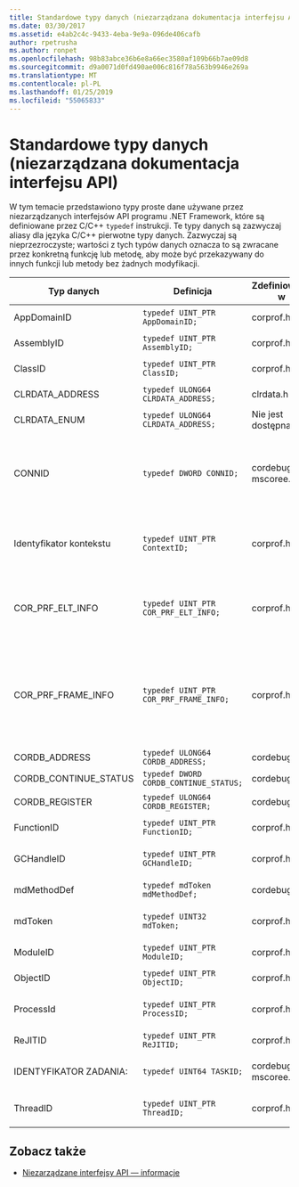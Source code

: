 ```yaml
---
title: Standardowe typy danych (niezarządzana dokumentacja interfejsu API)
ms.date: 03/30/2017
ms.assetid: e4ab2c4c-9433-4eba-9e9a-096de406cafb
author: rpetrusha
ms.author: ronpet
ms.openlocfilehash: 98b83abce36b6e8a66ec3580af109b66b7ae09d8
ms.sourcegitcommit: d9a0071d0fd490ae006c816f78a563b9946e269a
ms.translationtype: MT
ms.contentlocale: pl-PL
ms.lasthandoff: 01/25/2019
ms.locfileid: "55065833"
---
```

# <a name="common-data-types-unmanaged-api-reference"></a>Standardowe typy danych (niezarządzana dokumentacja interfejsu API)
W tym temacie przedstawiono typy proste dane używane przez niezarządzanych interfejsów API programu .NET Framework, które są definiowane przez C/C++ `typedef` instrukcji. Te typy danych są zazwyczaj aliasy dla języka C/C++ pierwotne typy danych. Zazwyczaj są nieprzezroczyste; wartości z tych typów danych oznacza to są zwracane przez konkretną funkcję lub metodę, aby może być przekazywany do innych funkcji lub metody bez żadnych modyfikacji.  
  
|Typ danych|Definicja|Zdefiniowane w|Opis|  
|---------------|----------------|----------------|-----------------|  
|AppDomainID|`typedef UINT_PTR AppDomainID;`|corprof.h|Identyfikator domeny aplikacji.|  
|AssemblyID|`typedef UINT_PTR AssemblyID;`|corprof.h|Identyfikator zestawu.|  
|ClassID|`typedef UINT_PTR ClassID;`|corprof.h|Identyfikator klasy zarządzanej.|  
|CLRDATA_ADDRESS|`typedef ULONG64 CLRDATA_ADDRESS;`|clrdata.h|Adres pamięci 64-bitowych.|
|CLRDATA_ENUM|`typedef ULONG64 CLRDATA_ADDRESS;`|Nie jest dostępna|Adres pamięci 64-bitowych.|
|CONNID|`typedef DWORD CONNID;`|cordebug.h, mscoree.h|Identyfikator połączenia dla wątku, który jest podłączony do wystąpienia programu Microsoft SQL Server.|  
|Identyfikator kontekstu|`typedef UINT_PTR ContextID;`|corprof.h|Identyfikator kontekstu skojarzonego z określonym wątków zarządzanych.|  
|COR_PRF_ELT_INFO|`typedef UINT_PTR COR_PRF_ELT_INFO;`|corprof.h|Dojście nieprzezroczyste reprezentujący informacji na temat ramki określonego stosu.|  
|COR_PRF_FRAME_INFO|`typedef UINT_PTR COR_PRF_FRAME_INFO;`|corprof.h|Nieprzezroczystego obsługiwać odwołujący się do ramki stosu. Jest on prawidłowy tylko podczas wywołania zwrotnego, do którego jest przekazywany.|  
|CORDB_ADDRESS|`typedef ULONG64 CORDB_ADDRESS;`|cordebug.h|Adres w pamięci.|  
|CORDB_CONTINUE_STATUS|`typedef DWORD CORDB_CONTINUE_STATUS;`|cordebug.h|Stan kontynuacji.|  
|CORDB_REGISTER|`typedef ULONG64 CORDB_REGISTER;`|cordebug.h|Wartość rejestru procesora CPU.|
|FunctionID|`typedef UINT_PTR FunctionID;`|corprof.h|Identyfikator funkcji lub metody.|  
|GCHandleID|`typedef UINT_PTR GCHandleID;`|corprof.h|Uchwyt kolekcji wyrzucania elementów.|  
|mdMethodDef|`typedef mdToken mdMethodDef;`|cordebug.h|Token definicję metody.|
|mdToken|`typedef UINT32 mdToken;`|corprof.h|Token metadanych (wiersz w tabeli metadanych).|  
|ModuleID|`typedef UINT_PTR ModuleID;`|corprof.h|Identyfikator modułu zestawu.|  
|ObjectID|`typedef UINT_PTR ObjectID;`|corprof.h|Identyfikator obiektu.|  
|ProcessId|`typedef UINT_PTR ProcessID;`|corprof.h|Identyfikator procesu zarządzanego.|  
|ReJITID|`typedef UINT_PTR ReJITID;`|corprof.h|Identyfikator funkcji w trybie JIT.|  
|IDENTYFIKATOR ZADANIA:|`typedef UINT64 TASKID;`|cordebug.h, mscoree.h|Identyfikator [iclrtask —](../../../docs/framework/unmanaged-api/hosting/iclrtask-interface.md) wystąpienia.|  
|ThreadID|`typedef UINT_PTR ThreadID;`|corprof.h|Identyfikator wątków zarządzanych.|  
  
## <a name="see-also"></a>Zobacz także
- [Niezarządzane interfejsy API — informacje](../../../docs/framework/unmanaged-api/index.md)
